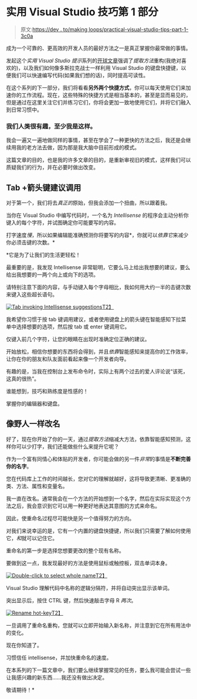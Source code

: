 # 实用 Visual Studio 技巧第 1 部分

> 原文:[https://dev . to/making loops/practical-visual-studio-tips-part-1-3c0a](https://dev.to/makingloops/practical-visual-studio-tips-part-1-3c0a)

成为一个可靠的、更高效的开发人员的最好方法之一是真正掌握你最常做的事情。

发起这个*实用 Visual Studio 提示*系列的[开球文章](https://makingloops.com/extract-method/)强调了*提取方法*重构(我绝对喜欢的)，以及我们如何像多斯拉克战士一样利用 Visual Studio 的键盘快捷键，以便我们可以快速编写代码(如果我们想的话)，同时提高可读性。

在这个系列的下一部分，我们将看看**另外两个快捷方式**，你可以每天使用它们来加速你的工作流程。现在，这些特殊的快捷方式是相当基本的，甚至是显而易见的，但是通过在这里关注它们并练习它们，你将会更加一致地使用它们，并将它们融入到日常习惯中。

### 我们人类很有趣，至少我是这样。

我会一遍又一遍地做同样的事情，甚至在学会了一种更快的方法之后，我还是会继续用我的老方法去做，因为那是我大脑中目前形成的模式。

这篇文章的目的，也是我的许多文章的目的，是重新审视旧的模式，这样我们可以质疑我们的行为，并在必要时做出改变。

## [](#tab-arrow-key-suggestion-invocations)Tab +箭头键建议调用

对于第一个，我们将去*真正的*原始，但我会添加一个扭曲，所以跟着我。

当你在 Visual Studio 中编写代码时，一个名为 *Intellisense* 的程序会主动分析你键入的每个字符，并试图确定你可能要写的内容。

打字速度*慢*，所以如果编辑能准确预测你将要写的内容*，你就可以*依靠它*来减少你必须击键的次数。*

 *它是为了让我们的生活更轻松！

最重要的是，我发现 Intellisense 非常聪明，它要么马上给出我想要的建议，要么给出我想要的一两个向上或向下的选项。

请特别注意下面的内容，与手动键入每个字母相比，我如何用大约一半的击键次数来键入这些超长语句。

[![Tab invoking Intellisense suggestions](../Images/0bab9a01b54382f8f84a442b0651942f.png)T2】](https://res.cloudinary.com/practicaldev/image/fetch/s--gB-2xhYh--/c_limit%2Cf_auto%2Cfl_progressive%2Cq_66%2Cw_880/https://makingloops.com/public/tab-invoke.gif)

我希望你习惯于按 tab 键调用建议，或者使用键盘上的箭头键在智能感知下拉菜单中选择想要的选项，然后按 tab 或 enter 键调用它。

仅键入前几个字符，让您的眼睛在出现时准确定位正确的建议。

开始放松，相信你想要的东西将会得到，并且*依靠*智能感知来提高你的工作效率，让你在你的朋友和队友面前看起来像一个开发者向导。

有趣的是，当我在控制台上发布命令时，实际上有两个过去的爱人评论说“该死，这真的很热”。

谁能想到，技巧和熟练度是性感的！

掌握你的编辑器和键盘。

## [](#renaming-like-a-savage)像野人一样改名

好了，现在你开始了你的一天，通过*提取方法*缩减大方法，依靠智能感知预测，这样你可以少打字，我们还能做些什么来提升它呢？

作为一个富有同情心和体贴的开发者，你可能会做的另一件*非常*的事情是**不断完善你的名字**。

您在代码库上工作的时间越长，您对它的理解就越好，这将导致更清晰、更准确的类、方法、属性和变量名。

我一直在改名。通常我会在一个方法的开始想到一个名字，然后在实际实现这个方法之后，我会意识到它可以用一种更好地表达其意图的方式来命名。

因此，使重命名过程尽可能快是另一个值得努力的方向。

对我们来说幸运的是，它有一个内置的键盘快捷键，所以我们只需要了解如何使用它，*和*就可以记住它。

重命名的第一步是选择您想要更改的整个现有名称。

要做到这一点，我发现最好的方法是使用鼠标或触控板，双击单词本身。

[![Double-click to select whole name](../Images/e12927fe612416813c31c51b0de75d0b.png)T2】](https://res.cloudinary.com/practicaldev/image/fetch/s--SpILEfzk--/c_limit%2Cf_auto%2Cfl_progressive%2Cq_66%2Cw_880/https://makingloops.com/public/double-click.gif)

Visual Studio 理解代码中名称的逻辑分隔符，并将自动突出显示该单词。

突出显示后，按住 CTRL 键，然后快速敲击字母 R *两次*。

[![Rename hot-key](../Images/26339ef12a3ef030d5870256615b007f.png)T2】](https://res.cloudinary.com/practicaldev/image/fetch/s--86VKvjjc--/c_limit%2Cf_auto%2Cfl_progressive%2Cq_66%2Cw_880/https://makingloops.com/public/rename.gif)

一旦调用了重命名重构，您就可以立即开始输入新名称，并注意到它在所有用法中的变化。

现在你知道了。

习惯信任 intellisense，并加快重命名的速度。

在本系列的下一篇文章中，我们要么继续掌握常见的任务，要么我可能会尝试一些让我感兴趣的新东西……我还没有做出决定。

敬请期待！*